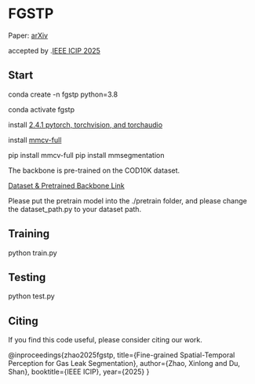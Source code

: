 # FGSTP

Paper: [arXiv](https://www.arxiv.org/pdf/2505.00295)

accepted by .[IEEE ICIP 2025](https://2025.ieeeicip.org/)

## Start

conda create -n fgstp python=3.8

conda activate fgstp

install [2.4.1 pytorch, torchvision, and torchaudio](https://pytorch.org/get-started/previous-versions/) 

install [mmcv-full](https://mmcv.readthedocs.io/en/latest/get_started/installation.html) 

pip install mmcv-full
pip install mmsegmentation


The backbone is pre-trained on the COD10K dataset.   

[Dataset & Pretrained Backbone Link](https://drive.google.com/drive/folders/1UCw2AOAyZCqRYkpwapcw2kBQIG9_rsUy?usp=sharing)

Please put the pretrain model into the ./pretrain folder, and please change the dataset_path.py to your dataset path.

## Training 
   python train.py
## Testing 
  python test.py


## Citing 

If you find this code useful, please consider citing our work.

@inproceedings{zhao2025fgstp,
  title={Fine-grained Spatial-Temporal Perception for Gas Leak Segmentation},
  author={Zhao, Xinlong and Du, Shan},
  booktitle={IEEE ICIP},
  year={2025}
}
